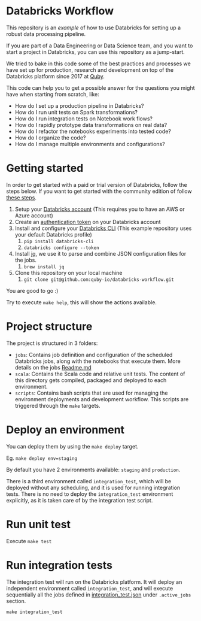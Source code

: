 # Databricks Workflow

This repository is an *example* of how to use Databricks for setting up a robust data processing pipeline.

If you are part of a Data Engineering or Data Science team, and you want to start a project in Databricks, you can use this repository as a jump-start. 

We tried to bake in this code some of the best practices and processes we have set up for production, research and development on top of the Databricks platform since 2017 at [Quby](https://www.quby.com/).

This code can help you to get a possible answer for the questions you might have when starting from scratch, like:
* How do I set up a production pipeline in Databricks?
* How do I run unit tests on Spark transformations?
* How do I run integration tests on Notebook work flows?
* How do I rapidly prototype data transformations on real data?
* How do I refactor the notebooks experiments into tested code?
* How do I organize the code?
* How do I manage multiple environments and configurations?

# Getting started

In order to get started with a paid or trial version of Databricks, follow the steps below. If you want to get started
with the community edition of follow [these steps](./doc/databricks_community_edition_instructions.md).

1. Setup your [Databricks account](https://databricks.com/try-databricks) (This requires you to have an AWS or Azure account)
2. Create an [authentication token](https://docs.databricks.com/dev-tools/api/latest/authentication.html) on your Databricks account
2. Install and configure your [Databricks CLI](https://docs.databricks.com/dev-tools/cli/index.html) (This example repository uses your default Databricks profile) 
   1. `pip install databricks-cli`
   2. `databricks configure --token`
3. Install [jq](https://stedolan.github.io/jq/), we use it to parse and combine JSON configuration files for the jobs.
   1. `brew install jq`
4. Clone this repository on your local machine 
   1. `git clone git@github.com:quby-io/databricks-workflow.git`

You are good to go :)

Try to execute `make help`, this will show the actions available.

# Project structure

The project is structured in 3 folders:
* `jobs`: Contains job definition and configuration of the scheduled Databricks jobs, along with the notebooks that execute them. More details on the jobs [Readme.md](./jobs/Readme.md) 
* `scala`: Contains the Scala code and relative unit tests. The content of this directory gets compiled, packaged and deployed to each environment.
* `scripts`: Contains bash scripts that are used for managing the environment deployments and development workflow. This scripts are triggered through the `make` targets.

# Deploy an environment

You can deploy them by using the `make deploy` target.

Eg. `make deploy env=staging`

By default you have 2 environments available: `staging` and `production`.

There is a third environment called `integration_test`, which will be deployed without any scheduling, and it is used for running integration tests. There is no need to deploy the `integration_test` environment explicitly, as it is taken care of by the integration test script.

# Run unit test

Execute `make test`

# Run integration tests

The integration test will run on the Databricks platform. It will deploy an independent environment called `integration_test`, and will execute sequentially all the jobs defined in [integration_test.json](./jobs/environments/integration_test.json) under `.active_jobs` section.

`make integration_test`